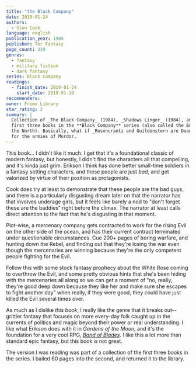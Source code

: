```yaml
---
title: "the Black Company"
date: 2019-01-24
authors:
  - Glen Cook
language: english
publication_year: 1984
publisher: Tor Fantasy
page_count: 319
genres:
  - fantasy
  - military fiction
  - dark fantasy
series: Black Company
readings:
  - finish_date: 2019-01-24
    start_date: 2019-01-19
recommenders:
owner: Frome Library
star_rating: 2
summary: |
  Collection of _The Black Company_ (1984), _Shadows Linger_ (1984), and _The White Rose_ (1985), the
  first three books in the **Black Company** series (also called the Books of
  the North). Basically, what if _Rosencrantz and Guildenstern are Dead_, but
  for the armies of Mordor.
---
```


This book... I didn't like it much. I get that it's a foundational classic of
modern fantasy, but honestly, I didn't find the characters all that compelling,
and it's kinda just grim. Erikson I think has done better small-time soldiers in
a fantasy setting characters, and these people are just _bad_, and get valorized
by virtue of their position as protagonists.

Cook does try at least to demonstrate that these people are the bad guys, and
there is a particularly disgusting dream later on that the narrator has that
involves underage girls, but it feels like barely a nod to "don't forget these
are the baddies" right before the climax. The narrator at least calls direct
attention to the fact that he's disgusting in that moment. 

Plot-wise, a mercenary company gets contracted to work for the rising Evil on
the other side of the ocean, and has their current contract terminated under
questionable circumstances. Cue 200+ pages of boring warfare, and hunting down
the Rebel, and finding out that they're losing the war even though the
mercenaries are winning because they're the only competent people fighting for
the Evil.

Follow this with some stock fantasy prophecy about the White Rose coming to
overthrow the Evil, and some pretty obvious hints that she's been hiding with
the mercenaries all along so we can get a moment of "no, really, they're good
deep down because they like her and make sure she escapes to fight another day"
when really, if they were good, they could have just killed the Evil several
times over.

As much as I dislike _this book_, I really like the genre that it breaks
out--grittier fantasy that focuses on more every-day folk caught up in the
currents of politics and magic beyond their power or real understanding. I like
what Erikson does with it in _Gardens of the Moon_, and it's the foundation for
a very cool RPG, [_Band of Blades_](https://www.evilhat.com/home/band-of-blades/).
I like this a lot more than standard epic fantasy, but this book is not great.

The version I was reading was part of a collection of the first three books in
the series. I bailed 60 pages into the second, and returned it to the library.
